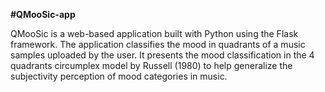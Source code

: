**#QMooSic-app**

QMooSic is a web-based application built with Python using the Flask framework. The application classifies the mood in quadrants of a music samples uploaded by the user. It presents the mood classification in the 4 quadrants circumplex model by Russell (1980) to help generalize the subjectivity perception of mood categories in music.
